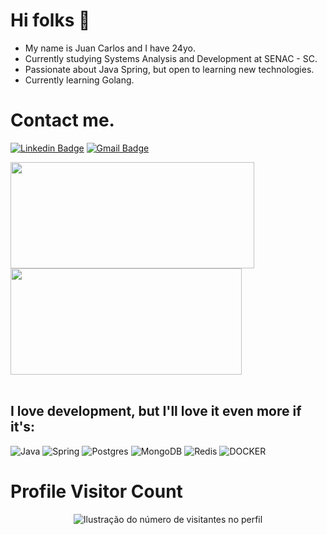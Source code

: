 
<h1>Hi folks 👋</h1>

- My name is Juan Carlos and I have 24yo.
- Currently studying Systems Analysis and Development at SENAC - SC.
- Passionate about Java Spring, but open to learning new technologies.
- Currently learning Golang.

<h1>Contact me.</h1>

[![Linkedin Badge](https://img.shields.io/badge/-LinkedIn-6633cc?style=flat-square&logo=Linkedin&logoColor=white&link=https://www.linkedin.com/in/juancbz/)](https://www.linkedin.com/in/juancbz/)
[![Gmail Badge](https://img.shields.io/badge/-Gmail-6633cc?style=flat-square&logo=Gmail&logoColor=white&link=mailto:juancarlosbatistazeferino@gmail.com)](mailto:juancarlosbatistazeferino@gmail.com)


<a  href="https://github.com/anuraghazra/github-readme-stats">
  <img height=170 align="center" width=390 src="https://github-readme-streak-stats.herokuapp.com/?user=juanncarloss&theme=highcontrast&hide_border=false" />
</a>
<a href="https://github.com/anuraghazra/convoychat">
  <img height=170 align="center" width=370 src="https://github-readme-stats.vercel.app/api?username=juanncarloss&show_icons=true&hide_border=false&theme=highcontrast" />
</a>

</br>
</br>

<h2>I love development, but I'll love it even more if it's: </h2>



![Java](https://img.shields.io/badge/Java-ED8B00?style=for-the-badge&logo=openjdk&logoColor=white)
![Spring](https://img.shields.io/badge/Spring-6DB33F?style=for-the-badge&logo=spring&logoColor=white)
![Postgres](https://img.shields.io/badge/PostgreSQL-316192?style=for-the-badge&logo=postgresql&logoColor=white)
![MongoDB](https://img.shields.io/badge/MongoDB-%234ea94b.svg?style=for-the-badge&logo=mongodb&logoColor=white)
![Redis](https://img.shields.io/badge/redis-%23DD0031.svg?style=for-the-badge&logo=redis&logoColor=white)
![DOCKER](https://img.shields.io/badge/Docker-2CA5E0?style=for-the-badge&logo=docker&logoColor=white)


<h1>Profile Visitor Count</h1>
<p align="center">
  <img
    src="https://profile-counter.glitch.me/juanncarloss/count.svg"
    alt="Ilustração do número de visitantes no perfil"
  />
</p>

